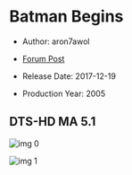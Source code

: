 # Batman Begins

* Author: aron7awol

* [Forum Post](https://www.avsforum.com/threads/bass-eq-for-filtered-movies.2995212/post-57304654)

* Release Date: 2017-12-19
* Production Year: 2005

## DTS-HD MA 5.1

![img 0](https://i.imgur.com/Lf5YCXZ.jpg)

![img 1](https://i.imgur.com/h9vwVXu.jpg)

